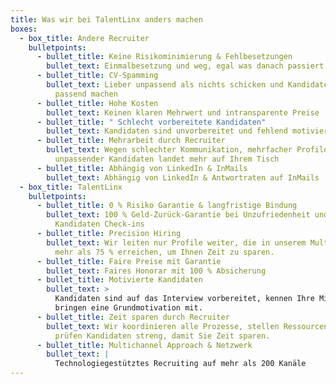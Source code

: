 ```yaml
---
title: Was wir bei TalentLinx anders machen
boxes:
  - box_title: Andere Recruiter
    bulletpoints:
      - bullet_title: Keine Risikominimierung & Fehlbesetzungen
        bullet_text: Einmalbesetzung und weg, egal was danach passiert
      - bullet_title: CV-Spamming
        bullet_text: Lieber unpassend als nichts schicken und Kandidaten im Prozess
          passend machen
      - bullet_title: Hohe Kosten
        bullet_text: Keinen klaren Mehrwert und intransparente Preise
      - bullet_title: " Schlecht vorbereitete Kandidaten"
        bullet_text: Kandidaten sind unvorbereitet und fehlend motiviert
      - bullet_title: Mehrarbeit durch Recruiter
        bullet_text: Wegen schlechter Kommunikation, mehrfacher Profildefinition und
          unpassender Kandidaten landet mehr auf Ihrem Tisch
      - bullet_title: Abhängig von LinkedIn & InMails
        bullet_text: Abhängig von LinkedIn & Antwortraten auf InMails
  - box_title: TalentLinx
    bulletpoints:
      - bullet_title: 0 % Risiko Garantie & langfristige Bindung
        bullet_text: 100 % Geld-Zurück-Garantie bei Unzufriedenheit und regelmäßige
          Kandidaten Check-ins
      - bullet_title: Precision Hiring
        bullet_text: Wir leiten nur Profile weiter, die in unserem Multi-Scoring-Modell
          mehr als 75 % erreichen, um Ihnen Zeit zu sparen.
      - bullet_title: Faire Preise mit Garantie
        bullet_text: Faires Honorar mit 100 % Absicherung
      - bullet_title: Motivierte Kandidaten
        bullet_text: >
          Kandidaten sind auf das Interview vorbereitet, kennen Ihre Mission und
          bringen eine Grundmotivation mit. 
      - bullet_title: Zeit sparen durch Recruiter
        bullet_text: Wir koordinieren alle Prozesse, stellen Ressourcen bereit und
          prüfen Kandidaten streng, damit Sie Zeit sparen.
      - bullet_title: Multichannel Approach & Netzwerk
        bullet_text: |
          Technologiegestütztes Recruiting auf mehr als 200 Kanäle
---
```

